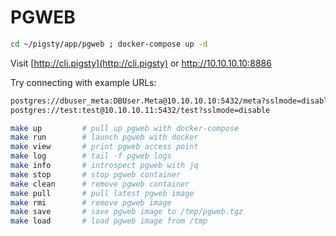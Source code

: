 # PGWEB

```bash
cd ~/pigsty/app/pgweb ; docker-compose up -d
```

Visit [http://cli.pigsty](http://cli.pigsty) or http://10.10.10.10:8886 

Try connecting with example URLs:

```bash
postgres://dbuser_meta:DBUser.Meta@10.10.10.10:5432/meta?sslmode=disable
postgres://test:test@10.10.10.11:5432/test?sslmode=disable
```

```bash
make up         # pull up pgweb with docker-compose
make run        # launch pgweb with docker
make view       # print pgweb access point
make log        # tail -f pgweb logs
make info       # introspect pgweb with jq
make stop       # stop pgweb container
make clean      # remove pgweb container
make pull       # pull latest pgweb image
make rmi        # remove pgweb image
make save       # save pgweb image to /tmp/pgweb.tgz
make load       # load pgweb image from /tmp
```
